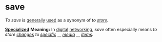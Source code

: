 # save

_To save_ is [generally](https://github.com/gcassel/Modular-Organization-Terminology/blob/master/terms/generic.md) [used](https://github.com/gcassel/Modular-Organization-Terminology/blob/master/terms/use.md) as a synonym of _to_ [_store_](https://github.com/gcassel/Modular-Organization-Terminology/blob/master/terms/store.md).

[**Specialized**](https://github.com/gcassel/Modular-Organization-Terminology/blob/master/terms/specialize.md) **Meaning:** In [digital](https://github.com/gcassel/Modular-Organization-Terminology/blob/master/terms/digital.md) [networking](https://github.com/gcassel/Modular-Organization-Terminology/blob/master/terms/network.md), _save_ often especially means _to store_ [_changes_](https://github.com/gcassel/Modular-Organization-Terminology/blob/master/terms/change.md) _to_ [_specific_](https://github.com/gcassel/Modular-Organization-Terminology/blob/master/terms/specific.md) __ [_media_](https://github.com/gcassel/Modular-Organization-Terminology/blob/master/terms/media.md) __ [_items_](https://github.com/gcassel/Modular-Organization-Terminology/blob/master/terms/item.md)_._
